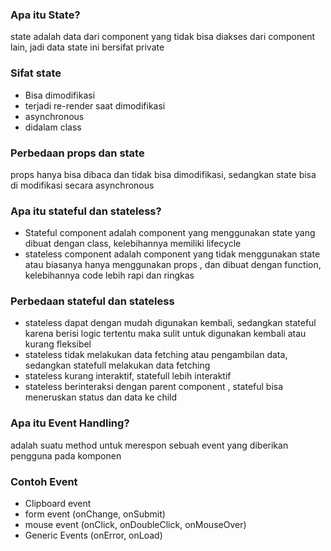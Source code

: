 ### Apa itu State?

state adalah data dari component yang tidak bisa diakses dari component lain, jadi data state ini bersifat private

### Sifat state

- Bisa dimodifikasi
- terjadi re-render saat dimodifikasi
- asynchronous
- didalam class

### Perbedaan props dan state

props hanya bisa dibaca dan tidak bisa dimodifikasi, sedangkan state bisa di modifikasi secara asynchronous

### Apa itu stateful dan stateless?

- Stateful component adalah component yang menggunakan state yang dibuat dengan class, kelebihannya memiliki lifecycle
- stateless component adalah component yang tidak menggunakan state atau biasanya hanya menggunakan props , dan dibuat dengan function, kelebihannya code lebih rapi dan ringkas

### Perbedaan stateful dan stateless

- stateless dapat dengan mudah digunakan kembali, sedangkan stateful karena berisi logic tertentu maka sulit untuk digunakan kembali atau kurang fleksibel
- stateless tidak melakukan data fetching atau pengambilan data, sedangkan statefull melakukan data fetching
- stateless kurang interaktif, statefull lebih interaktif
- stateless berinteraksi dengan parent component , stateful bisa meneruskan status dan data ke child

### Apa itu Event Handling?

adalah suatu method untuk merespon sebuah event yang diberikan pengguna pada komponen

### Contoh Event

- Clipboard event
- form event (onChange, onSubmit)
- mouse event (onClick, onDoubleClick, onMouseOver)
- Generic Events (onError, onLoad)